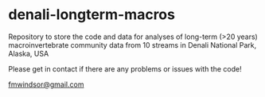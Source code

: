 # denali-longterm-macros
Repository to store the code and data for analyses of long-term (>20 years) macroinvertebrate community data from 10 streams in Denali National Park, Alaska, USA

Please get in contact if there are any problems or issues with the code!

fmwindsor@gmail.com 
